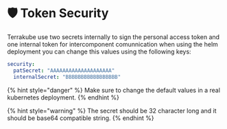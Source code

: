 # 🛡 Token Security

Terrakube use two secrets internally to sign the personal access token and one internal token for intercomponent comunnication when using the helm deployment you can change this values using the following keys:

```yaml
security:
  patSecret: "AAAAAAAAAAAAAAAAAAAA"
  internalSecret: "BBBBBBBBBBBBBBBBB"
```

{% hint style="danger" %}
Make sure to change the default values in a real kubernetes deployment.
{% endhint %}

{% hint style="warning" %}
The secret should be 32 character long and it should be base64 compatible string.
{% endhint %}
